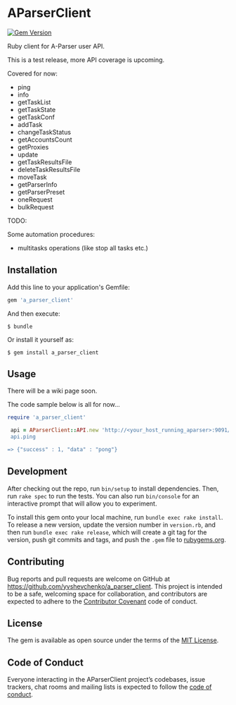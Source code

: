# AParserClient

[![Gem Version](https://badge.fury.io/rb/a_parser_client.svg)](https://badge.fury.io/rb/a_parser_client)

Ruby client for A-Parser user API.

This is a test release, more API coverage is upcoming.

Covered for now:

-	ping
-	info
- 	getTaskList
-	getTaskState
-	getTaskConf
-	addTask
-	changeTaskStatus
-	getAccountsCount	
-	getProxies	
-	update	
-	getTaskResultsFile	
-	deleteTaskResultsFile	
-	moveTask	
-	getParserInfo	
-	getParserPreset	
-	oneRequest
-	bulkRequest

TODO:

Some automation procedures:

-	multitasks operations (like stop all tasks etc.)


## Installation

Add this line to your application's Gemfile:

```ruby
gem 'a_parser_client'
```

And then execute:

    $ bundle

Or install it yourself as:

    $ gem install a_parser_client

## Usage

There will be a wiki page soon.

The code sample below is all for now...

```ruby
require 'a_parser_client'

 api = AParserClient::API.new 'http://<your_host_running_aparser>:9091/API, ''
 api.ping

=> {"success" : 1, "data" : "pong"}
```

## Development

After checking out the repo, run `bin/setup` to install dependencies. Then, run `rake spec` to run the tests. You can also run `bin/console` for an interactive prompt that will allow you to experiment.

To install this gem onto your local machine, run `bundle exec rake install`. To release a new version, update the version number in `version.rb`, and then run `bundle exec rake release`, which will create a git tag for the version, push git commits and tags, and push the `.gem` file to [rubygems.org](https://rubygems.org).

## Contributing

Bug reports and pull requests are welcome on GitHub at https://github.com/yvshevchenko/a_parser_client. This project is intended to be a safe, welcoming space for collaboration, and contributors are expected to adhere to the [Contributor Covenant](http://contributor-covenant.org) code of conduct.

## License

The gem is available as open source under the terms of the [MIT License](https://opensource.org/licenses/MIT).

## Code of Conduct

Everyone interacting in the AParserClient project’s codebases, issue trackers, chat rooms and mailing lists is expected to follow the [code of conduct](https://github.com/yvshevchenko/a_parser_client/blob/master/CODE_OF_CONDUCT.md).
